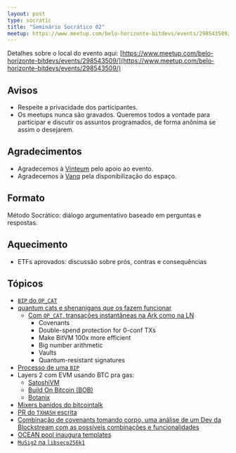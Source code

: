 ```yaml
---
layout: post
type: socratic
title: "Seminário Socrático 02"
meetup: https://www.meetup.com/belo-horizonte-bitdevs/events/298543509/
---
```


Detalhes sobre o local do evento aqui: [https://www.meetup.com/belo-horizonte-bitdevs/events/298543509/](https://www.meetup.com/belo-horizonte-bitdevs/events/298543509/)

## Avisos

- Respeite a privacidade dos participantes.
- Os meetups nunca são gravados. Queremos todos a vontade para participar e discutir os assuntos programados, de forma anônima se assim o desejarem.

## Agradecimentos

- Agradecemos à [Vinteum](https://vinteum.org/) pelo apoio ao evento.
- Agradecemos à [Vanq](https://vanq.co/) pela disponibilização do espaço.

## Formato

Método Socrático: diálogo argumentativo baseado em perguntas e respostas.

## Aquecimento

* ETFs aprovados: discussão sobre prós, contras e consequências

## Tópicos

* [`BIP` do `OP_CAT`](https://github.com/bitcoin/bips/blob/3d31e5c8947bf5d2d8ba02dc22c5302085b9f91b/bip-%3F%3F%3F-cat.mediawiki)
* [quantum cats e shenanigans que os fazem funcionar](https://twitter.com/rot13maxi/status/1745983083608789345)
  * [Com `OP_CAT`, transações instantâneas na Ark como na LN](https://twitter.com/robin_linus/status/1721878419175247958?s=46&t=zAjxz5gV-hM4odRtK474uA)
    * Covenants
    * Double-spend protection for 0-conf TXs
    * Make BitVM 100x more efficient
    * Big number arithmetic
    * Vaults
    * Quantum-resistant signatures
* [Processo de uma `BIP`](https://www.quantumcats.xyz/bip-land)
* Layers 2 com EVM usando BTC pra gas:
  * [SatoshiVM](https://www.satoshivm.io/)
  * [Build On Bitcoin (BOB)](https://www.gobob.xyz/)
  * [Botanix](https://botanixlabs.xyz/)
* [Mixers banidos do bitcointalk](https://twitter.com/nikzh/status/1730971053227159766)
* [PR do `TXHASH` escrita](https://x.com/robin_linus/status/1734177107163369500?s=48&t=zAjxz5gV-hM4odRtK474uA)
* [Combinação de covenants tomando corpo, uma análise de um Dev da Blockstream com as possíveis combinações e funcionalidades](https://covenants.info/)
* [OCEAN pool inaugura templates](https://x.com/ocean_mining/status/1737745210191564958?s=20)
* [`MuSig2` na `libsecp256k1`](https://github.com/bitcoin-core/secp256k1/pull/1479)
